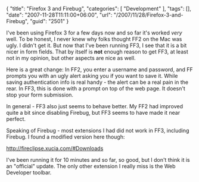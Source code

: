 {
	"title": "Firefox 3 and Firebug",
	"categories": [
		"Development"
	],
	"tags": [],
	"date": "2007-11-28T11:11:00+06:00",
	"url": "/2007/11/28/Firefox-3-and-Firebug",
	"guid": "2501"
}

I've been using Firefox 3 for a few days now and so far it's worked <i>very</i> well. To be honest, I never knew why folks thought FF2 on the Mac was ugly. I didn't get it. But now that I've been running FF3, I see that it is a bit nicer in form fields. That by itself is <b>not</b> enough reason to get FF3, at least not in my opinion, but other aspects are nice as well.

Here is a great change: In FF2, you enter a username and password, and FF prompts you with an ugly alert asking you if you want to save it. While saving authentication info is real handy - the alert can be a real pain in the rear. In FF3, this is done with a prompt on top of the web page. It doesn't stop your form submission. 

In general - FF3 also just seems to behave better. My FF2 had improved quite a bit since disabling Firebug, but FF3 seems to have made it near perfect.

Speaking of Firebug - most extensions I had did not work in FF3, including Firebug. I found a modified version here though:

<a href="http://fireclipse.xucia.com/#Downloads">http://fireclipse.xucia.com/#Downloads</a>

I've been running it for 10 minutes and so far, so good, but I don't think it is an "official" update. The only other extension I really miss is the Web Developer toolbar.